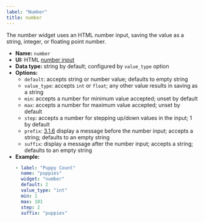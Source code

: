 ```yaml
---
label: "Number"
title: number
---
```


The number widget uses an HTML number input, saving the value as a string, integer, or floating point number.

- **Name:** `number`
- **UI:** HTML [number input](https://developer.mozilla.org/en-US/docs/Web/HTML/Element/input/number)
- **Data type:** string by default; configured by `value_type` option
- **Options:**
  - `default`: accepts string or number value; defaults to empty string
  - `value_type`: accepts `int` or `float`; any other value results in saving as a string
  - `min`: accepts a number for minimum value accepted; unset by default
  - `max`: accepts a number for maximum value accepted; unset by default
  - `step`: accepts a number for stepping up/down values in the input; 1 by default
  - `prefix`: <a href="https://github.com/decaporg/decap-cms/releases/tag/decap-cms%403.1.6" class="version-tag">3.1.6</a> display a message before the number input; accepts a string; defaults to an empty string
  - `suffix`: display a message after the number input; accepts a string; defaults to an empty string
- **Example:**
    ```yaml
    - label: "Puppy Count"
      name: "puppies"
      widget: "number"
      default: 2
      value_type: "int"
      min: 1
      max: 101
      step: 2
      suffix: "puppies"
    ```
